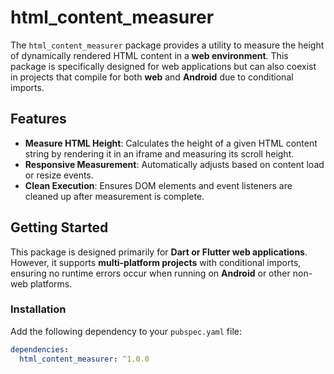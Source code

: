 # html_content_measurer

The `html_content_measurer` package provides a utility to measure the height of dynamically rendered HTML content in a **web environment**. This package is specifically designed for web applications but can also coexist in projects that compile for both **web** and **Android** due to conditional imports.

## Features

- **Measure HTML Height**: Calculates the height of a given HTML content string by rendering it in an iframe and measuring its scroll height.
- **Responsive Measurement**: Automatically adjusts based on content load or resize events.
- **Clean Execution**: Ensures DOM elements and event listeners are cleaned up after measurement is complete.

## Getting Started

This package is designed primarily for **Dart or Flutter web applications**. However, it supports **multi-platform projects** with conditional imports, ensuring no runtime errors occur when running on **Android** or other non-web platforms.

### Installation

Add the following dependency to your `pubspec.yaml` file:

```yaml
dependencies:
  html_content_measurer: ^1.0.0
